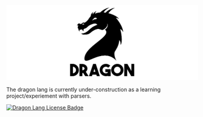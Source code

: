 ![Dragon Lang Logo](./docs/logo.png)

The dragon lang is currently under-construction as a learning project/experiement with parsers.

[![Dragon Lang License Badge](https://img.shields.io/badge/license-MIT-blue)](LICENSE)
